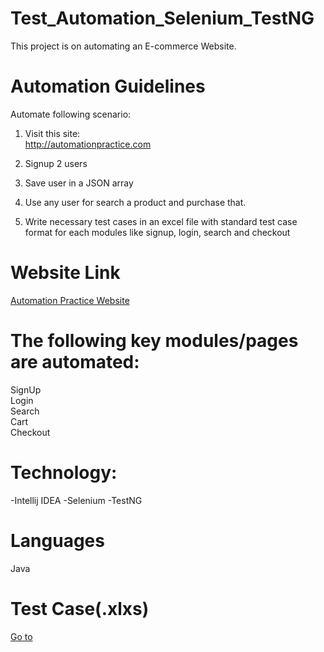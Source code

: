 # Test_Automation_Selenium_TestNG
 This project  is on automating an E-commerce Website. 

# Automation Guidelines
Automate following scenario:<br>
1. Visit this site:<br>
http://automationpractice.com<br>

2. Signup 2 users<br>
3. Save user in a JSON array<br>
4. Use any user for search a product and purchase that.<br>
5. Write necessary test cases in an excel file with standard test case format for each modules like signup, login, search and checkout<br>


# Website Link
<a href="http://automationpractice.com/">Automation Practice Website </a>

# The following key modules/pages are automated:
SignUp <br>
Login<br>
Search<br>
Cart<br>
Checkout<br>

# Technology:
-Intellij IDEA
-Selenium
-TestNG

# Languages 
Java



# Test Case(.xlxs)
<a href="https://docs.google.com/spreadsheets/d/1x_C76-9DxKLtsK8eJh_YNgieCsiZa-98/edit?usp=sharing&ouid=103990196804183015892&rtpof=true&sd=true">Go to </a>



